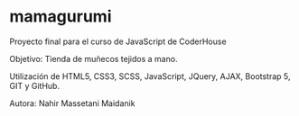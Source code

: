 # mamagurumi
Proyecto final para el curso de JavaScript de CoderHouse

Objetivo: Tienda de muñecos tejidos a mano.

Utilización de HTML5, CSS3, SCSS, JavaScript, JQuery, AJAX, Bootstrap 5, GIT y GitHub.

Autora: Nahir Massetani Maidanik
